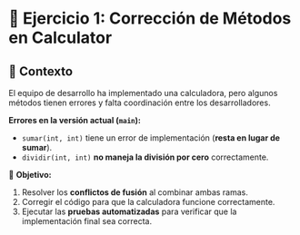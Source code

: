 # 🧮 Ejercicio 1: Corrección de Métodos en Calculator

## 📝 Contexto
El equipo de desarrollo ha implementado una calculadora, pero algunos métodos tienen errores y falta coordinación entre los desarrolladores.

**Errores en la versión actual (`main`):**
- `sumar(int, int)` tiene un error de implementación (**resta en lugar de sumar**).
- `dividir(int, int)` **no maneja la división por cero** correctamente.

📌 **Objetivo:**
1. Resolver los **conflictos de fusión** al combinar ambas ramas.
2. Corregir el código para que la calculadora funcione correctamente.
3. Ejecutar las **pruebas automatizadas** para verificar que la implementación final sea correcta.  
